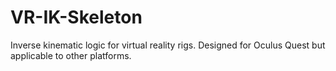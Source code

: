 # VR-IK-Skeleton

Inverse kinematic logic for virtual reality rigs. Designed for Oculus Quest but applicable to other platforms.
